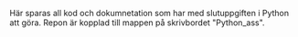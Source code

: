 Här sparas all kod och dokumnetation som har med slutuppgiften i Python att göra. 
Repon är kopplad till mappen på skrivbordet "Python_ass".
